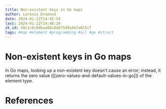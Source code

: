 ```yaml
---
title: Non-existent keys in Go maps
author: Lorenzo Drumond
date: 2024-01-22T14:45:54
last: 2024-01-22T14:48:20
zk_id: 49c1c6c0dbaa84c8a675d9a4b7a815c7
tags: #map #element #programming #nil #go #struct
---
```



# Non-existent keys in Go maps
In Go maps, looking up a non-existent key doesn't cause an error; instead, it returns the zero value ([[zero-values-and-default-values-in-go]]) of the element type.

# References
